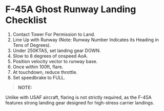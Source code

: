 # F-45A Ghost Runway Landing Checklist

1. Contact Tower For Permission to Land.
2. Line Up with Runway (Note: Runway Number Indicates its Heading in Tens of Degrees).
3. Under 250KTAS, set landing gear DOWN.
4. Slow to 8 degrees of onspeed AoA.
5. Position velocity vector to runway base.
6. Once within 100ft, flare.
7. At touchdown, reduce throttle.
8. Set speedbrake to FULL.

> **NOTE:**

<div class="border-s-4 border-green-500 ps-4 mb-5">
    Unlike with USAF aircraft, flaring is not strictly required, as the F-45A features strong landing gear designed for high-stress carrier landings.
</div>
